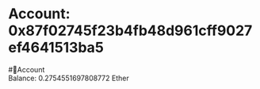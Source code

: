 
Account: 0x87f02745f23b4fb48d961cff9027ef4641513ba5
===================================================
  
#📜Account  
Balance: 0.2754551697808772 Ether